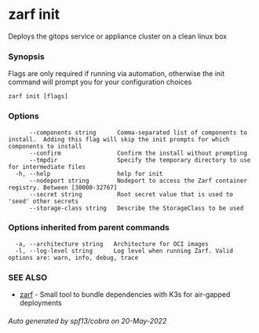 # zarf init

Deploys the gitops service or appliance cluster on a clean linux box

### Synopsis

Flags are only required if running via automation, otherwise the init command will prompt you for your configuration choices

```
zarf init [flags]
```

### Options

```
      --components string      Comma-separated list of components to install.  Adding this flag will skip the init prompts for which components to install
      --confirm                Confirm the install without prompting
      --tmpdir                 Specify the temporary directory to use for intermediate files
  -h, --help                   help for init
      --nodeport string        Nodeport to access the Zarf container registry. Between [30000-32767]
      --secret string          Root secret value that is used to 'seed' other secrets
      --storage-class string   Describe the StorageClass to be used
```

### Options inherited from parent commands

```
  -a, --architecture string   Architecture for OCI images
  -l, --log-level string      Log level when running Zarf. Valid options are: warn, info, debug, trace
```

### SEE ALSO

* [zarf](./0-zarf.md)	 - Small tool to bundle dependencies with K3s for air-gapped deployments

###### Auto generated by spf13/cobra on 20-May-2022
